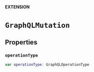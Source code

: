 **EXTENSION**

# `GraphQLMutation`

## Properties
### `operationType`

```swift
var operationType: GraphQLOperationType
```
